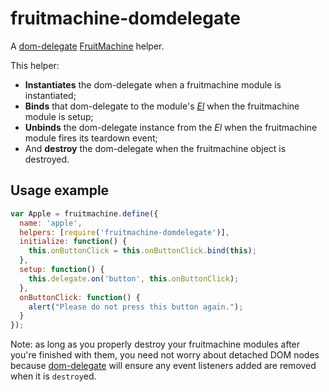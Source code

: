 # fruitmachine-domdelegate

A [dom-delegate](http://github.com/ftlabs/dom-delegate) [FruitMachine](http://github.com/ftlabs/fruitmachine) helper.

This helper:
- **Instantiates** the dom-delegate when a fruitmachine module is instantiated;
- **Binds** that dom-delegate to the module's *[El](https://github.com/ftlabs/fruitmachine/blob/master/docs/module-el.md)* when the fruitmachine module is setup;
- **Unbinds** the dom-delegate instance from the *El* when the fruitmachine module fires its teardown event;
- And **destroy** the dom-delegate when the fruitmachine object is destroyed.

## Usage example

```javascript
var Apple = fruitmachine.define({
  name: 'apple',
  helpers: [require('fruitmachine-domdelegate')],
  initialize: function() {
    this.onButtonClick = this.onButtonClick.bind(this);
  },
  setup: function() {
    this.delegate.on('button', this.onButtonClick);
  },
  onButtonClick: function() {
    alert("Please do not press this button again.");
  }
});
```

Note: as long as you properly destroy your fruitmachine modules after you're finished with them, you need not worry about detached DOM nodes because [dom-delegate](http://github.com/ftlabs/dom-delegate) will ensure any event listeners added are removed when it is `destroy`ed.
